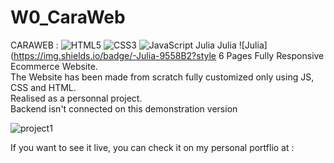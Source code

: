 # W0_CaraWeb

CARAWEB :  ![HTML5](https://img.shields.io/badge/html5-%23E34F26.svg?style=for-the-badge&logo=html5&logoColor=white)	![CSS3](https://img.shields.io/badge/css3-%231572B6.svg?style=for-the-badge&logo=css3&logoColor=white) ![JavaScript](https://img.shields.io/badge/javascript-%23323330.svg?style=for-the-badge&logo=javascript&logoColor=%23F7DF1E)
Julia	Julia	![Julia](https://img.shields.io/badge/-Julia-9558B2?style
6 Pages Fully Responsive Ecommerce Website.   
The Website has been made from scratch fully customized only using JS, CSS and HTML.  
Realised as a personnal project.   
Backend isn't connected on this demonstration version  

![project1](https://user-images.githubusercontent.com/71343777/199222453-e4532681-84f8-4b23-ab7f-180f4ed82a52.png)

If you want to see it live, you can check it on my personal portflio at  : 

